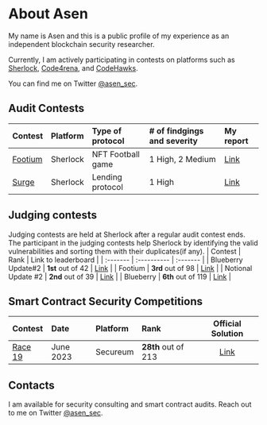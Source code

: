 # About Asen

My name is Asen and this is a public profile of my experience as an independent blockchain security researcher.

Currently, I am actively participating in contests on platforms such as [Sherlock](https://www.sherlock.xyz/), [Code4rena](https://code4rena.com/), and [CodeHawks](https://www.codehawks.com/).

You can find me on Twitter [@asen_sec](https://twitter.com/asen_sec).

## Audit Contests

| Contest                                            | Platform | Type of protocol  | # of findgings and severity | My report                                                                                    |
| :------------------------------------------------- | :------- | :---------------- | :-------------------------- | :------------------------------------------------------------------------------------------- |
| [Footium](https://audits.sherlock.xyz/contests/71) | Sherlock | NFT Football game | 1 High, 2 Medium            | [Link](https://github.com/asendz/Portfolio/blob/main/Security%20Reports/Sherlock/Footium.md) |
| [Surge](https://audits.sherlock.xyz/contests/51)   | Sherlock | Lending protocol  | 1 High                      | [Link](https://github.com/asendz/Portfolio/blob/main/Security%20Reports/Sherlock/Surge.md)   |

## Judging contests

Judging contests are held at Sherlock after a regular audit contest ends. The participant in the judging contests help Sherlock by identifying the valid vulnerabilities and sorting them with their duplicates(if any).
| Contest | Rank | Link to leaderboard |
| :------- | :---------- | :------- |
| Blueberry Update#2 | **1st** out of 42 | [Link](https://audits.sherlock.xyz/contests/77/judging-leaderboard) |
| Footium | **3rd** out of 98 | [Link](https://audits.sherlock.xyz/contests/71/judging-leaderboard) |
| Notional Update #2 | **2nd** out of 39 | [Link]() |
| Blueberry | **6th** out of 119 | [Link]() |

## Smart Contract Security Competitions

| Contest                                                            | Date      | Platform | Rank                |                                       Official Solution                                        |
| :----------------------------------------------------------------- | :-------- | :------- | :------------------ | :--------------------------------------------------------------------------------------------: |
| [Race 19](https://twitter.com/asen_sec/status/1676505734522056704) | June 2023 | Secureum | **28th** out of 213 | [Link](https://ventral.digital/posts/2023/7/3/race-19-of-the-secureum-bootcamp-epoch-infinity) |

## Contacts

I am available for security consulting and smart contract audits. Reach out to me on Twitter [@asen_sec](https://twitter.com/asen_sec).
